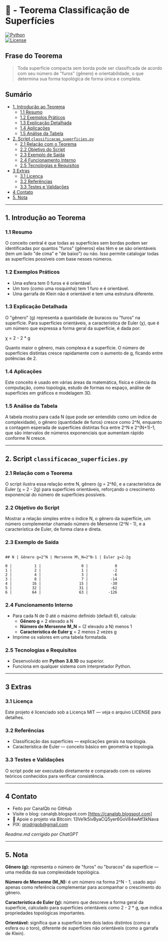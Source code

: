 # 🧮 - Teorema Classificação de Superfícies  
[![Python](https://img.shields.io/badge/Python-3.7%2B-blue.svg)](https://www.python.org/)  
[![License](https://img.shields.io/badge/license-MIT-green)](LICENSE)

## Frase do Teorema

> Toda superfície compacta sem borda pode ser classificada de acordo com seu número de "furos" (gênero) e orientabilidade, o que determina sua forma topológica de forma única e completa.

## Sumário

* [1. Introdução ao Teorema](#1-introdução-ao-teorema)  
  * [1.1 Resumo](#11-resumo)  
  * [1.2 Exemplos Práticos](#12-exemplos-práticos)  
  * [1.3 Explicação Detalhada](#13-explicação-detalhada)  
  * [1.4 Aplicações](#14-aplicações)  
  * [1.5 Análise da Tabela](#15-análise-da-tabela)  
* [2. Script `classificacao_superficies.py`](#2-script-classificacao_superficiespy)  
  * [2.1 Relação com o Teorema](#21-relação-com-o-teorema)  
  * [2.2 Objetivo do Script](#22-objetivo-do-script)  
  * [2.3 Exemplo de Saída](#23-exemplo-de-saída)  
  * [2.4 Funcionamento Interno](#24-funcionamento-interno)  
  * [2.5 Tecnologias e Requisitos](#25-tecnologias-e-requisitos)  
* [3 Extras](#3-extras)  
  * [3.1 Licença](#31-licença)  
  * [3.2 Referências](#32-referencias)  
  * [3.3 Testes e Validações](#33-testes-e-validações)  
* [4 Contato](#4-contato)  
* [5. Nota](#5-nota)  

---

## 1. Introdução ao Teorema

### 1.1 Resumo

O conceito central é que todas as superfícies sem bordas podem ser identificadas por quantos "furos" (gêneros) elas têm e se são orientáveis (tem um lado "de cima" e "de baixo") ou não. Isso permite catalogar todas as superfícies possíveis com base nesses números.

### 1.2 Exemplos Práticos

- Uma esfera tem 0 furos e é orientável.  
- Um toro (como uma rosquinha) tem 1 furo e é orientável.  
- Uma garrafa de Klein não é orientável e tem uma estrutura diferente.

### 1.3 Explicação Detalhada

O "gênero" (g) representa a quantidade de buracos ou "furos" na superfície. Para superfícies orientáveis, a característica de Euler (χ), que é um número que expressa a forma geral da superfície, é dada por:  

χ = 2 - 2 * g  

Quanto maior o gênero, mais complexa é a superfície. O número de superfícies distintas cresce rapidamente com o aumento de g, ficando entre potências de 2.

### 1.4 Aplicações

Este conceito é usado em várias áreas da matemática, física e ciência da computação, como topologia, estudo de formas no espaço, análise de superfícies em gráficos e modelagem 3D.

### 1.5 Análise da Tabela

A tabela mostra para cada N (que pode ser entendido como um índice de complexidade), o gênero (quantidade de furos) cresce como 2^N, enquanto a contagem esperada de superfícies distintas fica entre 2^N e 2^(N+1)-1, que são intervalos de números exponenciais que aumentam rápido conforme N cresce.

---

## 2. Script `classificacao_superficies.py`

### 2.1 Relação com o Teorema

O script ilustra essa relação entre N, gênero (g = 2^N), e a característica de Euler (χ = 2 - 2g) para superfícies orientáveis, reforçando o crescimento exponencial do número de superfícies possíveis.

### 2.2 Objetivo do Script

Mostrar a relação simples entre o índice N, o gênero da superfície, um número complementar chamado número de Mersenne (2^N - 1), e a característica de Euler, de forma clara e direta.

### 2.3 Exemplo de Saída

```

## N | Gênero g=2^N | Mersenne M\_N=2^N-1 | Euler χ=2-2g

0 |          1 |                  0 |            0
1 |          2 |                  1 |           -2
2 |          4 |                  3 |           -6
3 |          8 |                  7 |          -14
4 |         16 |                 15 |          -30
5 |         32 |                 31 |          -62
6 |         64 |                 63 |         -126

```

### 2.4 Funcionamento Interno

- Para cada N de 0 até o máximo definido (default 6), calcula:  
  * **Gênero g** = 2 elevado a N  
  * **Número de Mersenne M_N** = (2 elevado a N) menos 1  
  * **Característica de Euler χ** = 2 menos 2 vezes g  
- Imprime os valores em uma tabela formatada.

### 2.5 Tecnologias e Requisitos

- Desenvolvido em **Python 3.8.10** ou superior.  
- Funciona em qualquer sistema com interpretador Python.

---

## 3 Extras

### 3.1 Licença

Este projeto é licenciado sob a Licença MIT — veja o arquivo LICENSE para detalhes.

### 3.2 Referências

- Classificação das superfícies — explicações gerais na topologia.  
- Característica de Euler — conceito básico em geometria e topologia.

### 3.3 Testes e Validações

O script pode ser executado diretamente e comparado com os valores teóricos conhecidos para verificar consistência.

---

## 4 Contato

* Feito por CanalQb no GitHub  
* Visite o blog: canalqb.blogspot.com [https://canalqb.blogspot.com]  
* 💸 Apoie o projeto via Bitcoin: 13Ve1k5ivByaCQ5yer6GoV84wAtf3kNava  
* PIX: [qrodrigob@gmail.com](mailto:qrodrigob@gmail.com)  

*Readme.md corrigido por ChatGPT*

---

## 5. Nota

**Gênero (g):** representa o número de "furos" ou "buracos" da superfície — uma medida da sua complexidade topológica.

**Número de Mersenne (M_N):** é um número na forma 2^N - 1, usado aqui apenas como referência complementar para acompanhar o crescimento do gênero.

**Característica de Euler (χ):** número que descreve a forma geral da superfície, calculado para superfícies orientáveis como 2 - 2 * g, que indica propriedades topológicas importantes.

**Orientável:** significa que a superfície tem dois lados distintos (como a esfera ou o toro), diferente de superfícies não orientáveis (como a garrafa de Klein).
 
